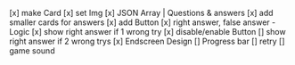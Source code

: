 [x] make Card
[x] set Img
[x] JSON Array | Questions & answers
[x] add smaller cards for answers
[x] add Button
[x] right answer, false answer - Logic
[x] show right answer if 1 wrong try
[x] disable/enable Button
[] show right answer if 2 wrong trys
[x] Endscreen Design
[] Progress bar
[] retry
[] game sound
